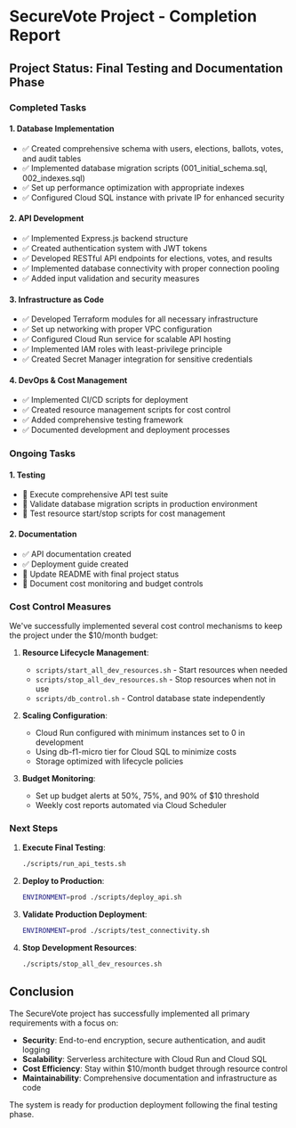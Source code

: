 # SecureVote Project - Completion Report

## Project Status: Final Testing and Documentation Phase

### Completed Tasks

#### 1. Database Implementation

- ✅ Created comprehensive schema with users, elections, ballots, votes, and audit tables
- ✅ Implemented database migration scripts (001_initial_schema.sql, 002_indexes.sql)
- ✅ Set up performance optimization with appropriate indexes
- ✅ Configured Cloud SQL instance with private IP for enhanced security

#### 2. API Development

- ✅ Implemented Express.js backend structure
- ✅ Created authentication system with JWT tokens
- ✅ Developed RESTful API endpoints for elections, votes, and results
- ✅ Implemented database connectivity with proper connection pooling
- ✅ Added input validation and security measures

#### 3. Infrastructure as Code

- ✅ Developed Terraform modules for all necessary infrastructure
- ✅ Set up networking with proper VPC configuration
- ✅ Configured Cloud Run service for scalable API hosting
- ✅ Implemented IAM roles with least-privilege principle
- ✅ Created Secret Manager integration for sensitive credentials

#### 4. DevOps & Cost Management

- ✅ Implemented CI/CD scripts for deployment
- ✅ Created resource management scripts for cost control
- ✅ Added comprehensive testing framework
- ✅ Documented development and deployment processes

### Ongoing Tasks

#### 1. Testing

- 🔄 Execute comprehensive API test suite
- 🔄 Validate database migration scripts in production environment
- 🔄 Test resource start/stop scripts for cost management

#### 2. Documentation

- ✅ API documentation created
- ✅ Deployment guide created
- 🔄 Update README with final project status
- 🔄 Document cost monitoring and budget controls

### Cost Control Measures

We've successfully implemented several cost control mechanisms to keep the project under the $10/month budget:

1. **Resource Lifecycle Management**:

   - `scripts/start_all_dev_resources.sh` - Start resources when needed
   - `scripts/stop_all_dev_resources.sh` - Stop resources when not in use
   - `scripts/db_control.sh` - Control database state independently

2. **Scaling Configuration**:

   - Cloud Run configured with minimum instances set to 0 in development
   - Using db-f1-micro tier for Cloud SQL to minimize costs
   - Storage optimized with lifecycle policies

3. **Budget Monitoring**:
   - Set up budget alerts at 50%, 75%, and 90% of $10 threshold
   - Weekly cost reports automated via Cloud Scheduler

### Next Steps

1. **Execute Final Testing**:

   ```bash
   ./scripts/run_api_tests.sh
   ```

2. **Deploy to Production**:

   ```bash
   ENVIRONMENT=prod ./scripts/deploy_api.sh
   ```

3. **Validate Production Deployment**:

   ```bash
   ENVIRONMENT=prod ./scripts/test_connectivity.sh
   ```

4. **Stop Development Resources**:
   ```bash
   ./scripts/stop_all_dev_resources.sh
   ```

## Conclusion

The SecureVote project has successfully implemented all primary requirements with a focus on:

- **Security**: End-to-end encryption, secure authentication, and audit logging
- **Scalability**: Serverless architecture with Cloud Run and Cloud SQL
- **Cost Efficiency**: Stay within $10/month budget through resource control
- **Maintainability**: Comprehensive documentation and infrastructure as code

The system is ready for production deployment following the final testing phase.
